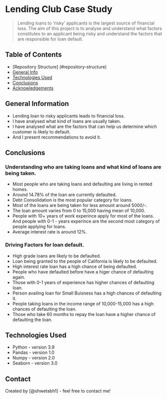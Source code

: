 # Lending Club Case Study
> Lending loans to ‘risky’ applicants is the largest source of financial loss. The aim of this project is to analyse and understand what factors constitutes to an applicant being risky and understand the factors that are responsible for loan default. 


## Table of Contents
* [Repository Structure] (#repository-structure)
* [General Info](#general-information)
* [Technologies Used](#technologies-used)
* [Conclusions](#conclusions)
* [Acknowledgements](#acknowledgements)


## General Information
- Lending loan to risky applicants leads to financial loss.
- I have analysed what kind of loans are usually taken.
- I have analysed what are the factors that can help us determine which customer is likely to default.
- And I present recommendations to avoid it.

## Conclusions

### Understanding who are taking loans and what kind of loans are being taken.
- Most people who are taking loans and defaulting are living in rented homes.
- Around 14.78% of the loan are currently defaulted.
- Debt Consolidation is the most popular category for loans.
- Most of the loans are being taken for less amount around 5000/-.
- The loan amount varies from 0 to 15,000 having mean of 10,000.
- People with 10+ years of work experince apply for most of the loans. And people with 0-1 - years experince are the second most category of people applying for loans.
- Average interest rate is around 12%.

### Driving Factors for loan default.
- High grade loans are likely to be defaulted.
- Loan being granted to the people of California is likely to be defaulted.
- High interest rate loan has a high chance of being defaulted.
- People who have defaulted before have a higer chance of defaulting again.
- Those with 0-1 years of experience has higher chances of defaulting loan.
- Person availing loan for Small Buisness has a high chances of defaulting it.
- People taking loans in the income range of 10,000-15,000 has a high chances of defaulting the loan.
- Those who take 60 months to repay the loan have a higher chance of defaulting the loan.

## Technologies Used
- Python - version 3.9
- Pandas - version 1.0
- Numpy - version 2.0
- Seaborn - version 3.0

## Contact
Created by [@shwetabh1] - feel free to contact me!
